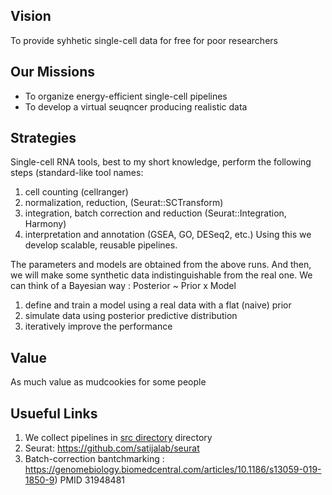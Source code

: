 ## Vision
To provide syhhetic single-cell data for free for poor researchers

## Our Missions 
- To organize energy-efficient single-cell pipelines 
- To develop a virtual seuqncer producing realistic data

## Strategies
Single-cell RNA tools, best to my short knowledge, perform the following steps (standard-like tool names:  
1. cell counting (cellranger) 
1. normalization, reduction, (Seurat::SCTransform)  
1. integration, batch correction and reduction (Seurat::Integration, Harmony)   
1. interpretation and annotation (GSEA, GO, DESeq2, etc.)
Using this we develop scalable, reusable pipelines.</br> 

The parameters and models are obtained from the above runs.
And then, we will make some synthetic data indistinguishable from the real one.
We can think of a Bayesian way : Posterior ~ Prior x Model
1. define and train a model using a real data with a flat (naive) prior 
1. simulate data using posterior predictive distribution
1. iteratively improve the performance

## Value
As much value as mudcookies for some people 

## Usueful Links
1. We collect pipelines in [src directory](./src) directory
1. Seurat: https://github.com/satijalab/seurat
2. Batch-correction bantchmarking : https://genomebiology.biomedcentral.com/articles/10.1186/s13059-019-1850-9) PMID 31948481
